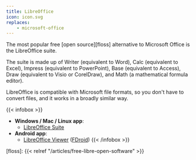 ```yaml
---
title: LibreOffice
icon: icon.svg
replaces:
    - microsoft-office
---
```

The most popular free [open source][floss] alternative to Microsoft Office is the LibreOffice suite.

The suite is made up of Writer (equivalent to Word), Calc (equivalent to Excel), Impress (equivalent to PowerPoint), Base (equivalent to Access), Draw (equivalent to Visio or CorelDraw), and Math (a mathematical formula editor).

LibreOffice is compatible with Microsoft file formats, so you don't have to convert files, and it works in a broadly similar way.

{{< infobox >}}
- **Windows / Mac / Linux app**:
  - [LibreOffice Suite](https://www.libreoffice.org/download/download)
- **Android app**:
  - [LibreOffice Viewer](https://de.libreoffice.org/download/libreoffice-viewer-fuer-android/) ([FDroid](https://f-droid.org/en/packages/org.documentfoundation.libreoffice/))
{{< /infobox >}}

[floss]: {{< relref "/articles/free-libre-open-software" >}}
